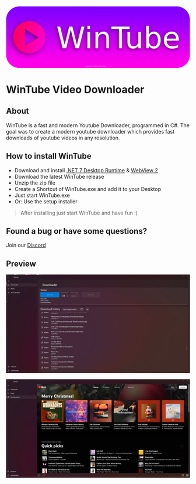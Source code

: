 ![Preview 1](img/wintube-banner.png)

# WinTube Video Downloader

## About

WinTube is a fast and modern Youtube Downloader, programmed in C#. The goal was to create a modern youtube downloader which provides fast downloads of youtube videos in any resolution.


## How to install WinTube

- Download and install [.NET 7 Desktop Runtime](https://dotnet.microsoft.com/en-us/download/dotnet/7.0) & [WebView 2](https://developer.microsoft.com/de-de/microsoft-edge/webview2/)
- Download the latest WinTube release
- Unzip the zip file
- Create a Shortcut of WinTube.exe and add it to your Desktop
- Just start WinTube.exe
- Or: Use the setup installer
> After installing just start WinTube and have fun :)


## Found a bug or have some questions?
Join our [Discord](https://discord.gg/hwtXqdvVa3)

## Preview

![Preview 1](img/wintube-screenshot-1.png)

![Preview 1](img/wintube-screenshot-2.png)
